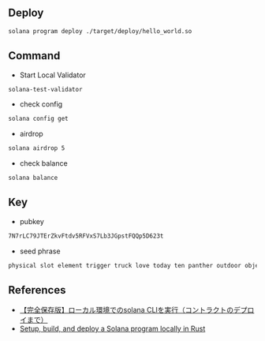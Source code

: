 



## Deploy


```bash
solana program deploy ./target/deploy/hello_world.so
```

## Command

- Start Local Validator

```bash
solana-test-validator
```

- check config

```bash
solana config get
```

- airdrop

```bash
solana airdrop 5
```

- check balance

```bash
solana balance
````


## Key

- pubkey

```bash
7N7rLC79JTErZkvFtdv5RFVxS7Lb3JGpstFQQp5D623t
```

- seed phrase
```bash
physical slot element trigger truck love today ten panther outdoor object siege
```

## References

- [【完全保存版】ローカル環境でのsolana CLIを実行（コントラクトのデプロイまで）](https://note.com/standenglish/n/nd90e38db1781)
- [Setup, build, and deploy a Solana program locally in Rust](https://solana.com/ja/developers/guides/getstarted/local-rust-hello-world)
